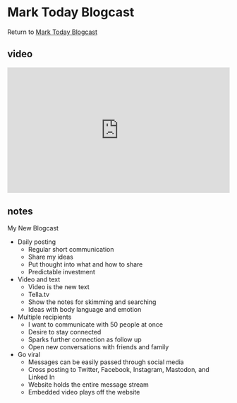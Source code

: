 # Mark Today Blogcast

Return to [Mark Today Blogcast](/today)

## video

<div style="position: relative; padding-bottom: 56.25%; height: 0;"><iframe style="position: absolute; top: 0; left: 0; width: 100%; height: 100%; border: 0;" src="https://www.tella.tv/video/cle60zqr603i40fl78i8c58gk/embed?b=0&title=1&a=1&loop=0&autoPlay=&fullSize=&muted=0" allowfullscreen allowtransparency></iframe></div>


## notes

My New Blogcast

* Daily posting
    * Regular short communication
    * Share my ideas
    * Put thought into what and how to share
    * Predictable investment
* Video and text
    * Video is the new text
    * Tella.tv
    * Show the notes for skimming and searching
    * Ideas with body language and emotion
* Multiple recipients
    * I want to communicate with 50 people at once
    * Desire to stay connected
    * Sparks further connection as follow up
    * Open new conversations with friends and family
* Go viral
    * Messages can be easily passed through social media
    * Cross posting to Twitter, Facebook, Instagram, Mastodon, and Linked In
    * Website holds the entire message stream
    * Embedded video plays off the website

